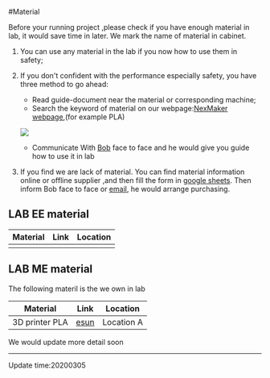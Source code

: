 #Material

Before your running project ,please check if you have enough material in lab, it would save time in later. We mark the name of material in cabinet.

1. You can use any material in the lab if you now how to use them in safety;
2. If you don't confident with the performance especially safety, you have three method to go ahead:
    * Read guide-document near the material or corresponding machine;
    * Search the keyword of material on our webpage:[NexMaker webpage](https://www.nexmaker.com/),(for example PLA)
    
    ![](https://gitlab.com/picbed/bed/uploads/4cf38587b1a3966be9752c137ecba827/PLA.png)
    
    * Communicate With [Bob](bob@nexpcb.com) face to face and he would give you guide how to use it in lab
3. If you find we are lack of material. You can find material information online or offline supplier ,and then fill the form in [google sheets](https://docs.google.com/spreadsheets/d/16YrZSg6tmvkSPjY2PUaWezGl4p_KxTKG7eFvPwa2ddA/edit?usp=sharing). Then inform Bob face to face or [email](bob@nexpcb.com), he would arrange purchasing.



## LAB EE material

|  Material   | Link  |Location|
|  :----: | :----:  |:----:  |
| | | |


## LAB ME material

The following materil is the we own in lab

|  Material   | Link  |Location|
|  :----: | :----:  |:----:  |
| 3D printer PLA |[esun](https://detail.tmall.com/item.htm?spm=a230r.1.14.37.3d6a4993wLohQj&id=551633653327&ns=1&abbucket=4) | Location A|

We would update more detail soon
*****

Update time:20200305